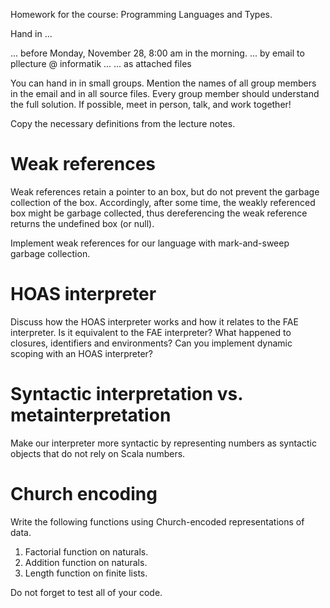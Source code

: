Homework for the course: 
Programming Languages and Types.


Hand in ...

  ... before Monday, November 28, 8:00 am in the morning.
  ... by email to pllecture @ informatik ...
  ... as attached files

You can hand in in small groups. Mention the names of all group
members in the email and in all source files. Every group member
should understand the full solution. If possible, meet in person,
talk, and work together!
  
Copy the necessary definitions from the lecture notes.




Weak references
===============

Weak references retain a pointer to an box, but do not prevent the garbage
collection of the box. Accordingly, after some time, the weakly referenced
box might be garbage collected, thus dereferencing the weak reference returns
the undefined box (or null).

Implement weak references for our language with mark-and-sweep garbage collection.


HOAS interpreter
================

Discuss how the HOAS interpreter works and how it relates to the FAE
interpreter. Is it equivalent to the FAE interpreter? What happened to closures,
identifiers and environments? Can you implement dynamic scoping with an HOAS
interpreter?


Syntactic interpretation vs. metainterpretation
===============================================

Make our interpreter more syntactic by representing numbers as syntactic objects
that do not rely on Scala numbers.


Church encoding
===============

Write the following functions using Church-encoded representations of data.

1. Factorial function on naturals.
2. Addition function on naturals.
3. Length function on finite lists.

Do not forget to test all of your code.
